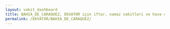 ```yaml
---
layout: vakit_dashboard
title: BAHIA_DE_CARAQUEZ, EKVATOR için iftar, namaz vakitleri ve hava durumu - ilçe/eyalet seç
permalink: /EKVATOR/BAHIA_DE_CARAQUEZ/
---
```


<script type="text/javascript">
  var GLOBAL_COUNTRY = 'EKVATOR';
  var GLOBAL_CITY = 'BAHIA_DE_CARAQUEZ';
  var GLOBAL_STATE = '';
  var lat = 72;
  var lon = 21;
</script>
